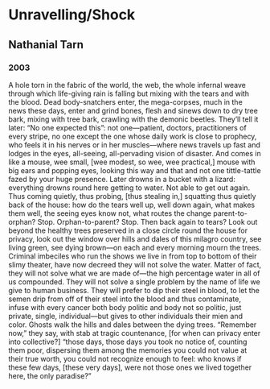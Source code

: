 # Unravelling/Shock
## Nathanial Tarn
### 2003

A hole torn in the fabric of the world,
the web, the whole infernal weave
through which life-giving rain is falling
but mixing with the tears and with the blood.
Dead body-snatchers enter, the mega-corpses,
much in the news these days, enter and grind
bones, flesh and sinews down to dry tree bark,
mixing with tree bark, crawling with the demonic
beetles. They’ll tell it later: “No one expected this”:
not one—patient, doctors, practitioners
of every stripe, no one except the one whose daily
work is close to prophecy, who feels it in his nerves
or in her muscles—where news travels up fast
and lodges in the eyes, all-seeing, all-pervading vision
of disaster. And comes in like a mouse, wee small,
[wee modest, so wee, wee practical,] mouse with big ears
and popping eyes, looking this way and that and not
one tittle-tattle fazed by your huge presence. Later
drowns in a bucket with a lizard: everything drowns
round here getting to water. Not able to get out again.
Thus coming quietly, thus probing, [thus stealing in,]
squatting thus quietly back of the house:
how do the tears well up, well down again,
what makes them well, the seeing eyes know not,
what routes the change parent-to-orphan? Stop.
Orphan-to-parent? Stop. Then back again to tears?
Look out beyond the healthy trees preserved
in a close circle round the house for privacy,
look out the window over hills and dales
of this milagro country, see living green, see dying
brown—on each and every morning mourn the trees.
Criminal imbeciles who run the shows we live in
from top to bottom of their slimy theater, have now
decreed they will not solve the water. Matter of fact,
they will not solve what we are made of—the high
percentage water in all of us compounded. They will not
solve a single problem by the name of life we give
to human business. They will prefer
to dip their steel in blood, to let the semen drip
from off of their steel into the blood and thus contaminate,
infuse with every cancer both body politic and body
not so politic, just private, single, individual—but
gives to other individuals their mien and color. Ghosts
walk the hills and dales between the dying trees.
“Remember now,” they say, with stab at tragic countenance,
[for when can privacy enter into collective?] “those days,
those days you took no notice of, counting them poor,
dispersing them among the memories you could not value
at their true worth, you could not recognize enough to feel:
who knows if these few days, [these very days], were not
those ones we lived together here, the only paradise?”
